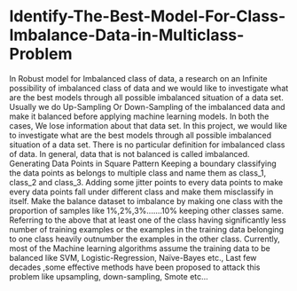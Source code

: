 # Identify-The-Best-Model-For-Class-Imbalance-Data-in-Multiclass-Problem
In Robust model for Imbalanced class of data, a research on an Infinite possibility of imbalanced class of data and we would like to investigate what are the best models through all possible imbalanced situation of a data set. Usually we do Up-Sampling Or Down-Sampling of the imbalanced data and make it balanced before applying machine learning models. In both the cases, We lose information about that data set. In this project, we would like to investigate what are the best models through all possible imbalanced situation of a data set. There is no particular definition for imbalanced class of data. In general, data that is not balanced is called imbalanced. Generating Data Points in Square Pattern Keeping a boundary classifying the data points as belongs to multiple class and name them as class_1, class_2 and class_3. Adding some jitter points to every data points to make every data points fall under different class and make them misclassify in itself. Make the balance dataset to imbalance by making one class with the proportion of samples like 1%,2%,3%.......10% keeping other classes same. Referring to the above that at least one of the class having significantly less number of training examples or the examples in the training data belonging to one class heavily outnumber the examples in the other class. Currently, most of the Machine learning algorithms assume the training data to be balanced like SVM, Logistic-Regression, Naïve-Bayes etc., Last few decades ,some effective methods have been proposed to attack this problem like upsampling, down-sampling, Smote etc…
